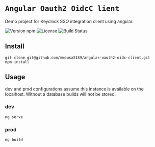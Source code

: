 # `Angular Oauth2 OidcC lient`

Demo project for  Keyclock SSO integration client using angular.

![Version npm](https://img.shields.io/badge/npm-v14.15.4-blue)
![License](https://img.shields.io/github/license/mmousa8189/map-app)
![Build Status](https://img.shields.io/badge/build-Pass-green)

## Install

```
git clone git@github.com/mmousa8189/angular-oauth2-oidc-client.git
npm install
```

## Usage

dev and prod configurations assume this instance is available on the
localhost. Without a database builds will not be stored.

### dev 
```bash
ng serve
```

### prod 
```bash
ng build
```
